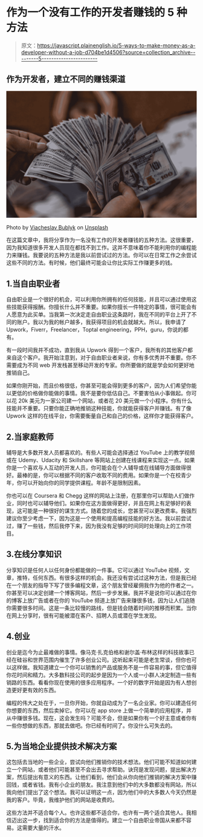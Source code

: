 # 作为一个没有工作的开发者赚钱的 5 种方法

> 原文：<https://javascript.plainenglish.io/5-ways-to-make-money-as-a-developer-without-a-job-d704be1d4506?source=collection_archive---------5----------------------->

## 作为开发者，建立不同的赚钱渠道

![](img/c06f7117af3206d7b836c94b3f706a01.png)

Photo by [Viacheslav Bublyk](https://unsplash.com/@s1winner?utm_source=medium&utm_medium=referral) on [Unsplash](https://unsplash.com?utm_source=medium&utm_medium=referral)

在这篇文章中，我将分享作为一名没有工作的开发者赚钱的五种方法。这很重要，因为我知道很多开发人员现在都找不到工作。这并不意味着你不能利用你的编程能力来赚钱。我要说的五种方法是我以前尝试过的方法。你可以在日常工作之余尝试这些不同的方法。有时候，他们最终可能会让你比实际工作赚更多的钱。

## 1.当自由职业者

自由职业是一个很好的机会，可以利用你所拥有的任何技能，并且可以通过使用这些技能获得报酬。你擅长什么并不重要。如果你擅长一件特定的事情，很可能会有人愿意为此买单。当我第一次决定走自由职业这条路时，我在不同的平台上开了不同的账户。我以为我的帐户越多，我获得项目的机会就越大。所以，我申请了 Upwork，Fiverr，Freelancer，Toptal engineering，PPH，guru，你说的都有。

有一段时间我并不成功，直到我从 Upwork 得到一个客户，我所有的其他客户都来自这个客户。我开始注意到，对于自由职业者来说，你有多优秀并不重要。你不需要成为不同 web 开发栈甚至移动开发的专家。你所要做的就是学会如何更好地推销自己。

如果你刚开始，而且价格很低，你甚至可能会得到更多的客户，因为人们希望你能以更低的价格做你能做的事情。我不是要你低估自己。不要害怕从小事做起。你可以花 20k 美元为一家公司建一个网站，或者花 20 美元做一个小程序。你有什么技能并不重要。只要你能正确地推销这种技能，你就能获得客户并赚钱。有了像 Upwork 这样的在线平台，你需要衡量自己和自己的价格，这样你才能获得客户。

## 2.当家庭教师

辅导是大多数开发人员都喜欢的。有些人可能会选择通过 YouTube 上的教学视频或在 Udemy、Udacity 和 Skillshare 等网站上创建在线课程来实现这一点。如果你是一个喜欢与人互动的开发人员，你可能会在个人辅导或在线辅导方面做得很好。最棒的是，你可以根据不同的客户收取不同的费用。如果你是一个在校青少年，你可以开始向你的同学提供课程。年龄不是限制因素。

你也可以在 Coursera 和 Chegg 这样的网站上注册，在那里你可以帮助人们做作业，同时也可以辅导他们。如果你在这方面做得更好，并且在网上有足够好的表现，这可能是一种很好的谋生方式。随着您的成长，您甚至可以更改费率。我强烈建议你至少考虑一下，因为这是一个使用和提高编程技能的好方法。我以前尝试过，赚了一些钱，然后我停下来，因为我没有足够的时间同时处理向上的工作项目。

## 3.在线分享知识

分享知识是任何人以任何身份都能做的一件事。它可以通过 YouTube 视频，文章，推特，任何东西。有很多这样的机会。我还没有尝试过这种方法，但是我已经在一个朋友的指导下写了很多编程文章，这个朋友曾经雇佣我作为他的作者之一。你甚至可以决定创建一个博客网站，然后一步步发展。我并不是说你可以通过在你的博客上放广告或者在你的 YouTube 频道上放广告来赚很多钱，因为让人们追随你需要很多时间。这是一条比较慢的路线，但是钱会随着时间的推移而积累。当你在网上分享时，很有可能被潜在客户、招聘人员或潜在学生发现。

## 4.创业

创业是迄今为止最难做的事情。像马克·扎克伯格和谢尔盖·布林这样的科技故事已经在硅谷和世界范围内催生了许多创业公司。这听起来可能是老生常谈，但你也可以这样做。我知道建立一个你可以销售的产品或服务不是一件容易的事，但它值得你花时间和精力。大多数科技公司的起步是因为一个人或一小群人决定制造一些有销路的东西。看看你现在使用的很多应用程序。一个好的数字开始是因为有人想创造更好更有效的东西。

编程的伟大之处在于，一旦你开始，你就自动成为了一名企业家。你可以建造任何你想要的东西，然后卖掉它。你可以在 app store 上做一个简单的应用程序，并从中赚很多钱。现在，这会发生吗？可能不会，但是如果你有一个好主意或者你有一些你想做的东西，那就去做吧。你已经有时间了。你没什么可失去的。

## 5.为当地企业提供技术解决方案

这包括去当地的一些企业，尝试向他们推销你的技术想法。他们可能不知道如何建立一个网站，或者他们可能甚至不会出去寻求帮助。诀窍是发现问题，提出解决方案，然后提出有意义的东西。让他们看到，他们会从你向他们推销的解决方案中赚回钱，或者省钱。我有小企业的朋友。我注意到他们中的大多数都没有网站，所以我向他们提出了这个想法。我可以证明这一点，因为他们中的大多数人今天仍然是我的客户。毕竟，我维护他们的网站是收费的。

这些方法并不适合每个人。也许这些都不适合你，也许有一两个适合其他人。我相信迈出这一步，找到适合你的方法是值得的。建立一个自由职业帝国从来都不容易。这需要大量的汗水。